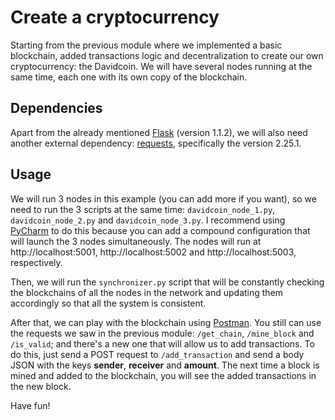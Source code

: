 # Create a cryptocurrency

Starting from the previous module where we implemented a basic blockchain, added transactions logic and
decentralization to create our own cryptocurrency: the Davidcoin. We will have several nodes running at the same
time, each one with its own copy of the blockchain.

## Dependencies

Apart from the already mentioned <a href="https://flask.palletsprojects.com/en/1.1.x/">Flask</a> (version 1.1.2), we
will also need another external dependency: <a href="https://docs.python-requests.org/en/master/">requests</a>,
specifically the version 2.25.1.

## Usage

We will run 3 nodes in this example (you can add more if you want), so we need to run the 3 scripts at the same time:
```davidcoin_node_1.py```, ```davidcoin_node_2.py``` and ```davidcoin_node_3.py```. I recommend using
<a href="https://www.jetbrains.com/es-es/pycharm/">PyCharm</a> to do this because you can add a compound configuration
that will launch the 3 nodes simultaneously. The nodes will run at http://localhost:5001, http://localhost:5002 and
http://localhost:5003, respectively.

Then, we will run the ```synchronizer.py``` script that will be constantly checking the blockchains of all the nodes in
the network and updating them accordingly so that all the system is consistent.

After that, we can play with the blockchain using <a href="https://www.postman.com/">Postman</a>. You still can use the
requests we saw in the previous module: ```/get_chain```, ```/mine_block``` and ```/is_valid```; and there's a new one
that will allow us to add transactions. To do this, just send a POST request to ```/add_transaction``` and send a body
JSON with the keys **sender**, **receiver** and **amount**. The next time a block is mined and added to the blockchain,
you will see the added transactions in the new block.

Have fun!
